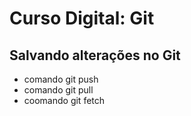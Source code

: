 # Curso Digital: Git

## Salvando alterações no Git

* comando git push
* comando git pull
* coomando git fetch
